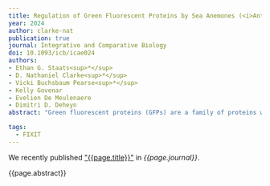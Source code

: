 ```yaml
---
title: Regulation of Green Fluorescent Proteins by Sea Anemones (<i>Anthopleura spp.</i>) in Response to Light
year: 2024
author: clarke-nat
publication: true
journal: Integrative and Comparative Biology
doi: 10.1093/icb/icae024
authors:
- Ethan G. Staats<sup>*</sup>
- D. Nathaniel Clarke<sup>*</sup>
- Vicki Buchsbaum Pearse<sup>*</sup>
- Kelly Govenar
- Evelien De Meulenaere
- Dimitri D. Deheyn
abstract: "Green fluorescent proteins (GFPs) are a family of proteins with a disjunct systematic distribution; their biological functions remain speculative for the most part. Here, we report studies of three closely related species of green sea anemones (<i>Anthopleura</i>) that express GFPs throughout their ectoderm. Individuals of these species maintain facultative symbiosis with zooxanthellae in their endoderm and inhabit the rocky intertidal or shallow subtidal. Thus, they depend on exposure to light to maintain photosynthesis of their symbionts and simultaneously need to manage stresses associated with this exposure. We present experimental evidence that these sea anemones regulate the amount of GFP in their bodies in response to the surrounding light environment: they increase or reduce GFP when exposed to brighter or dimmer light, respectively, yet they maintain some GFP while in darkness for surprisingly long periods."

tags:
  - FIXIT
---
```


We recently published ["{{page.title}}"](https://doi.org/{{page.doi}}) in *{{page.journal}}*.

{{page.abstract}}
